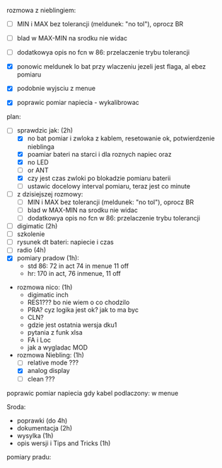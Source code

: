 rozmowa z nieblingiem:
- [ ] MIN i MAX bez tolerancji (meldunek: "no tol"), oprocz BR
- [ ] blad w MAX-MIN na srodku nie widac
- [ ] dodatkowya opis no fcn w 86: przelaczenie trybu tolerancji

- [x] ponowic meldunek lo bat przy wlaczeniu jezeli jest flaga, al ebez pomiaru
- [x] podobnie wyjsciu z menue
- [x] poprawic pomiar napiecia - wykalibrowac


plan:
- [ ] sprawdzic jak: (2h)
	- [x] no bat pomiar i zwloka z kablem, resetowanie ok, potwierdzenie nieblinga
	- [x] poamiar bateri na starci i dla roznych napiec oraz
	- [x] no LED
	- [ ] or ANT
	- [x] czy jest czas zwloki po blokadzie pomiaru baterii
	- [ ] ustawic docelowy interval pomiaru, teraz jest co minute
- [ ] z dzisiejszej rozmowy:
	 - [ ] MIN i MAX bez tolerancji (meldunek: "no tol"), oprocz BR
	- [ ] blad w MAX-MIN na srodku nie widac
	- [ ] dodatkowya opis no fcn w 86: przelaczenie trybu tolerancji
- [ ] digimatic (2h)
- [ ] szkolenie
- [ ] rysunek dt bateri: napiecie i czas
- [ ] radio (4h)
- [x] pomiary pradow (1h):
	- std 86: 72 in act 74 in menue 11 off
	- hr: 170 in act, 76 inmenue, 11 off

- rozmowa nico: (1h)
	- digimatic inch
	- RES1??? bo nie wiem o co chodzilo
	- PRA? cyz logika jest ok? jak to ma byc
	- CLN?
	- gdzie jest ostatnia wersja dku1
	- pytania z funk xlsa
	- FA i Loc
	- jak a wygladac MOD
- rozmowa Niebling: (1h)
	- [ ] relative mode ???
	- [x] analog display
	- [ ] clean ???

poprawic pomiar napiecia gdy kabel podlaczony:  w menue


Sroda:
- poprawki (do 4h)
- dokumentacja (2h)
- wysylka (1h)
- opis wersji i Tips and Tricks (1h)

pomiary pradu:
